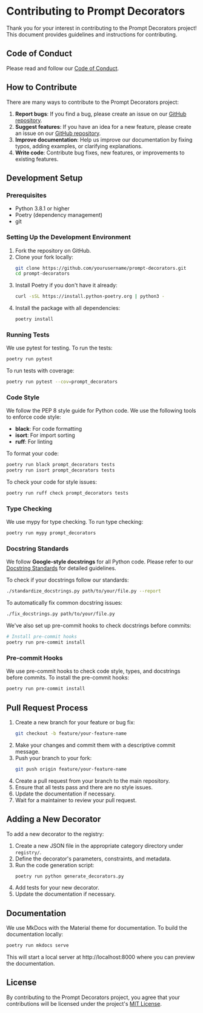 # Contributing to Prompt Decorators

Thank you for your interest in contributing to the Prompt Decorators project! This document provides guidelines and instructions for contributing.

## Code of Conduct

Please read and follow our [Code of Conduct](https://github.com/yourusername/prompt-decorators/blob/main/CODE_OF_CONDUCT.md).

## How to Contribute

There are many ways to contribute to the Prompt Decorators project:

1. **Report bugs**: If you find a bug, please create an issue on our [GitHub repository](https://github.com/yourusername/prompt-decorators/issues).
2. **Suggest features**: If you have an idea for a new feature, please create an issue on our [GitHub repository](https://github.com/yourusername/prompt-decorators/issues).
3. **Improve documentation**: Help us improve our documentation by fixing typos, adding examples, or clarifying explanations.
4. **Write code**: Contribute bug fixes, new features, or improvements to existing features.

## Development Setup

### Prerequisites

- Python 3.8.1 or higher
- Poetry (dependency management)
- git

### Setting Up the Development Environment

1. Fork the repository on GitHub.
2. Clone your fork locally:
   ```bash
   git clone https://github.com/yourusername/prompt-decorators.git
   cd prompt-decorators
   ```
3. Install Poetry if you don't have it already:
   ```bash
   curl -sSL https://install.python-poetry.org | python3 -
   ```
4. Install the package with all dependencies:
   ```bash
   poetry install
   ```

### Running Tests

We use pytest for testing. To run the tests:

```bash
poetry run pytest
```

To run tests with coverage:

```bash
poetry run pytest --cov=prompt_decorators
```

### Code Style

We follow the PEP 8 style guide for Python code. We use the following tools to enforce code style:

- **black**: For code formatting
- **isort**: For import sorting
- **ruff**: For linting

To format your code:

```bash
poetry run black prompt_decorators tests
poetry run isort prompt_decorators tests
```

To check your code for style issues:

```bash
poetry run ruff check prompt_decorators tests
```

### Type Checking

We use mypy for type checking. To run type checking:

```bash
poetry run mypy prompt_decorators
```

### Docstring Standards

We follow **Google-style docstrings** for all Python code. Please refer to our [Docstring Standards](../docs/DOCSTRING_STANDARDS.md) for detailed guidelines.

To check if your docstrings follow our standards:

```bash
./standardize_docstrings.py path/to/your/file.py --report
```

To automatically fix common docstring issues:

```bash
./fix_docstrings.py path/to/your/file.py
```

We've also set up pre-commit hooks to check docstrings before commits:

```bash
# Install pre-commit hooks
poetry run pre-commit install
```

### Pre-commit Hooks

We use pre-commit hooks to check code style, types, and docstrings before commits. To install the pre-commit hooks:

```bash
poetry run pre-commit install
```

## Pull Request Process

1. Create a new branch for your feature or bug fix:
   ```bash
   git checkout -b feature/your-feature-name
   ```
2. Make your changes and commit them with a descriptive commit message.
3. Push your branch to your fork:
   ```bash
   git push origin feature/your-feature-name
   ```
4. Create a pull request from your branch to the main repository.
5. Ensure that all tests pass and there are no style issues.
6. Update the documentation if necessary.
7. Wait for a maintainer to review your pull request.

## Adding a New Decorator

To add a new decorator to the registry:

1. Create a new JSON file in the appropriate category directory under `registry/`.
2. Define the decorator's parameters, constraints, and metadata.
3. Run the code generation script:
   ```bash
   poetry run python generate_decorators.py
   ```
4. Add tests for your new decorator.
5. Update the documentation if necessary.

## Documentation

We use MkDocs with the Material theme for documentation. To build the documentation locally:

```bash
poetry run mkdocs serve
```

This will start a local server at http://localhost:8000 where you can preview the documentation.

## License

By contributing to the Prompt Decorators project, you agree that your contributions will be licensed under the project's [MIT License](https://github.com/yourusername/prompt-decorators/blob/main/LICENSE).
